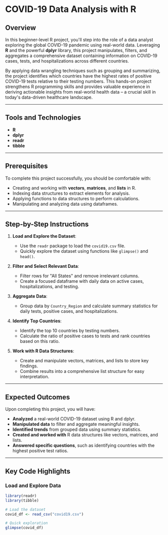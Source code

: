 # COVID-19 Data Analysis with R

## Overview
In this beginner-level R project, you'll step into the role of a data analyst exploring the global COVID-19 pandemic using real-world data. Leveraging **R** and the powerful **dplyr** library, this project manipulates, filters, and aggregates a comprehensive dataset containing information on COVID-19 cases, tests, and hospitalizations across different countries. 

By applying data wrangling techniques such as grouping and summarizing, the project identifies which countries have the highest rates of positive COVID-19 tests relative to their testing numbers. This hands-on project strengthens R programming skills and provides valuable experience in deriving actionable insights from real-world health data – a crucial skill in today's data-driven healthcare landscape.

---

## Tools and Technologies
- **R**
- **dplyr**
- **readr**
- **tibble**

---

## Prerequisites
To complete this project successfully, you should be comfortable with:
- Creating and working with **vectors**, **matrices**, and **lists** in R.
- Indexing data structures to extract elements for analysis.
- Applying functions to data structures to perform calculations.
- Manipulating and analyzing data using dataframes.

---

## Step-by-Step Instructions
1. **Load and Explore the Dataset**:
   - Use the `readr` package to load the `covid19.csv` file.
   - Quickly explore the dataset using functions like `glimpse()` and `head()`.

2. **Filter and Select Relevant Data**:
   - Filter rows for "All States" and remove irrelevant columns.
   - Create a focused dataframe with daily data on active cases, hospitalizations, and testing.

3. **Aggregate Data**:
   - Group data by `Country_Region` and calculate summary statistics for daily tests, positive cases, and hospitalizations.

4. **Identify Top Countries**:
   - Identify the top 10 countries by testing numbers.
   - Calculate the ratio of positive cases to tests and rank countries based on this ratio.

5. **Work with R Data Structures**:
   - Create and manipulate vectors, matrices, and lists to store key findings.
   - Combine results into a comprehensive list structure for easy interpretation.

---

## Expected Outcomes
Upon completing this project, you will have:
- **Analyzed** a real-world COVID-19 dataset using R and dplyr.
- **Manipulated data** to filter and aggregate meaningful insights.
- **Identified trends** from grouped data using summary statistics.
- **Created and worked with** R data structures like vectors, matrices, and lists.
- **Answered specific questions**, such as identifying countries with the highest positive test ratios.

---

## Key Code Highlights

### Load and Explore Data
```r
library(readr)
library(tibble)

# Load the dataset
covid_df <- read_csv("covid19.csv")

# Quick exploration
glimpse(covid_df)
